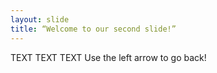 ```yaml
---
layout: slide
title: “Welcome to our second slide!”
---
```

TEXT TEXT TEXT
Use the left arrow to go back!
